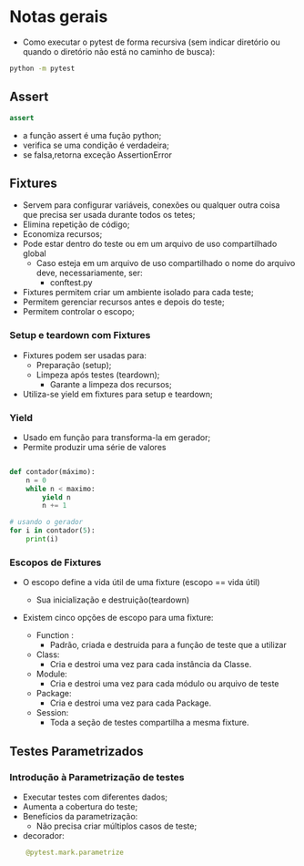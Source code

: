 # Notas gerais

- Como executar o pytest de forma recursiva (sem indicar diretório ou quando o diretório não está no caminho de busca):

```bash
python -m pytest
```

## Assert

```python
assert 
```

- a função assert é uma fução python;
- verifica se uma condição é verdadeira;
- se falsa,retorna exceção AssertionError

## Fixtures

- Servem para configurar variáveis, conexões ou qualquer outra coisa que precisa ser usada durante todos os tetes;
- Elimina repetição de código;
- Economiza recursos;
- Pode estar dentro do teste ou em um arquivo de uso compartilhado global
  - Caso esteja em um arquivo de uso compartilhado o nome do arquivo deve, necessariamente, ser:
    - conftest.py
- Fixtures permitem criar um ambiente isolado para cada teste;
- Permitem gerenciar recursos antes e depois do teste;
- Permitem controlar o escopo;

### Setup e teardown com Fixtures

- Fixtures podem ser usadas para:
  - Preparação (setup);
  - Limpeza após testes (teardown);
    - Garante a limpeza dos recursos;
- Utiliza-se yield em fixtures para setup e teardown;

### Yield

- Usado em função para transforma-la em gerador;
- Permite produzir uma série de valores

```python

def contador(máximo):
    n = 0
    while n < maximo:
        yield n
        n += 1

# usando o gerador
for i in contador(5):
    print(i)
```

### Escopos de Fixtures

- O escopo define a vida útil de uma fixture (escopo == vida útil)
  - Sua inicialização e destruição(teardown)

- Existem cinco opções de escopo para uma fixture:
  - Function :
    - Padrão, criada e destruida para a função de teste que a utilizar
  - Class:
    - Cria e destroi uma vez para cada instância da Classe.
  - Module:
    - Cria e destroi uma vez para cada módulo ou arquivo de teste
  - Package:
    - Cria e destroi uma vez para cada Package.
  - Session:
    - Toda a seção de testes compartilha a mesma fixture.

## Testes Parametrizados

### Introdução à Parametrização de testes

- Executar testes com diferentes dados;
- Aumenta a cobertura do teste;
- Benefícios da parametrização:
  - Não precisa criar múltiplos casos de teste;
- decorador:

```python
    @pytest.mark.parametrize
```
